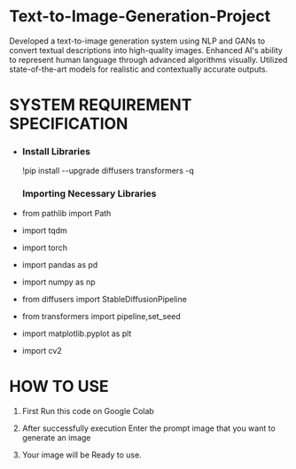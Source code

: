 # Text-to-Image-Generation-Project
Developed a text-to-image generation system using NLP and GANs to convert textual descriptions into high-quality images. Enhanced AI's ability to represent human language through advanced algorithms visually. Utilized state-of-the-art models for realistic and contextually accurate outputs.

# SYSTEM REQUIREMENT SPECIFICATION
<ul>
  <li>
    <h3>Install Libraries</h3>
    <p>!pip install --upgrade diffusers transformers -q</p>
  </li>
</ul>

<ul>
    <h3>Importing Necessary Libraries</h3>
    <li><p>from pathlib import Path</p></li>
    <li><p>import tqdm</p></li>
    <li><p>import torch</p></li>
    <li><p>import pandas as pd</p></li>
    <li><p>import numpy as np</p></li>
    <li><p>from diffusers import StableDiffusionPipeline</p></li>
    <li><p>from transformers import pipeline,set_seed</p></li>
    <li><p>import matplotlib.pyplot as plt</p></li>
    <li><p>import cv2</p></li>
</ul>

# HOW TO USE
<ol>
    <li><p>First Run this code on Google Colab</p></li>
    <li><p>After successfully execution Enter the prompt image that you want to generate an image</p></li>
    <li><p>Your image will be Ready to use.</p></li>
</ol>

